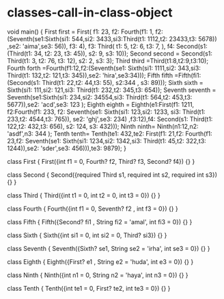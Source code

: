 # classes-call-in-class-object
void main() {
  First first = First(
      f1: 23,
      f2: Fourth(f1: 1, f2:(Seventh(se1:Sixth(si1: 544,si2: 3433,si3:Third(t1: 1112,t2: 23433,t3: 5678)) ,se2: 'aima',se3: 56)), f3: 4),
      f3: Third(
        t1: 5,
        t2: 6,
        t3: 7,
      ),
      f4: Second(s1: (Third(t1: 34, t2: 23, t3: 45)), s2: 9, s3: 10));
  Second second = Second(s1: Third(t1: 3, t2: 76, t3: 12), s2: 2, s3: 3);
  Third third =Third(t1:8,t2:9,t3:10);
  Fourth  forth =Fourth(f1:12,f2:(Seventh(se1: Sixth(si1: 1111,si2: 343,si3: Third(t1: 132,t2: 121,t3: 345)),se2: 'hira',se3:34)));
  Fifth fifth =Fifth(fi1: (Second(s1: Third(t1: 22,t2: 44,t3: 55), s2:344 , s3: 89)));
  Sixth sixth = Sixth(si1: 111,si2: 121,si3: Third(t1: 232,t2: 345,t3: 654));
  Seventh seventh = Seventh(se1:Sixth(si1: 234,si2: 34554,si3: Third(t1: 564,t2: 453,t3: 5677)),se2: 'acd',se3: 123 );
  Eighth eighth = Eighth(e1:First(f1: 1211,
      f2:Fourth(f1: 233,
          f2: Seventh(se1: Sixth(si1:  123,si2: 1233,
              si3: Third(t1: 233,t2: 4544,t3: 765)),
              se2: 'ghj',se3: 234)
          ,f3:12),f4: Second(s1: Third(t1: 122,t2: 432,t3: 656), s2: 124, s3: 432)));
  Ninth ninth= Ninth(n1:12,n2: 'asdf',n3: 344 );
  Tenth tenth= Tenth(te1: 432,te2: First(f1: 21,f2: Fourth(f1: 23,f2: Seventh(se1: Sixth(si1: 1234,si2: 1342,si3: Third(t1: 45,t2: 322,t3: 1244)),se2: 'sder',se3: 456))),te3: 9879);
}

class First {
  First({int f1 = 0, Fourth? f2, Third? f3, Second? f4}) {}
}

class Second {
  Second({required Third s1, required int s2, required int s3}) {}
}

class Third {
  Third({int t1 = 0, int t2 = 0, int t3 = 0}) {}
}

class Fourth {
  Fourth({int f1 = 0, Seventh? f2 , int f3 = 0}) {}
}

class Fifth {
  Fifth({Second? fi1 , String fi2 = 'amal', int fi3 = 0}) {}
}

class Sixth {
  Sixth({int si1 = 0, int si2 = 0, Third? si3}) {}
}

class Seventh {
  Seventh({Sixth? se1, String se2 = 'irha', int se3 = 0}) {}
}

class Eighth {
  Eighth({First? e1 , String e2 = 'huda', int e3 = 0}) {}
}

class Ninth {
  Ninth({int n1 = 0, String n2 = 'haya', int n3 = 0}) {}
}

class Tenth {
  Tenth({int te1 = 0, First? te2, int te3 = 0}) {}
}
